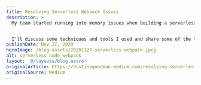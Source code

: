 ```yaml
---
title: Resolving Serverless Webpack Issues
description: >
  My team started running into memory issues when building a serverless infrastructure with webpack that impacted both local development and our ability to deploy to AWS via CircleCI. Through my debugging, I learned quite a few important lessons for those considering the Serverless Framework relating to project and file structure and other key optimizations that your team may want to consider.


  I'll discuss some techniques and tools I used and share some of the lessons I learned along the way.
publishDate: Nov 27, 2020
heroImage: /blog-assets/20201127-serverless-webpack.jpeg
alt: serverless node webpack
layout: '@/layouts/blog.astro'
originalArticle: https://dustinsgoodman.medium.com/resolving-serverless-webpack-issues-efae729e0619
originalSource: Medium
---
```

